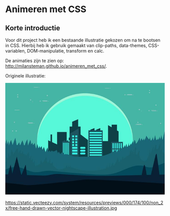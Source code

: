 # Animeren met CSS

## Korte introductie

Voor dit project heb ik een bestaande illustratie gekozen om na te bootsen in CSS. Hierbij heb ik gebruik gemaakt van clip-paths, data-themes, CSS-variablen, DOM-manipulatie, transform en calc. 

De animaties zijn te zien op: http://milansteman.github.io/animeren_met_css/.

Originele illustratie:

![](assets/images/original_illustration.jpg)


https://static.vecteezy.com/system/resources/previews/000/174/100/non_2x/free-hand-drawn-vector-nightscape-illustration.jpg

